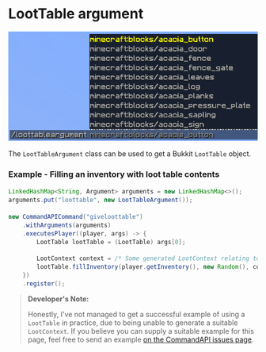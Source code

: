 # LootTable argument

![](./images/arguments/loottable.png)

The `LootTableArgument` class can be used to get a Bukkit `LootTable` object.

<div class="example">

### Example - Filling an inventory with loot table contents

```java
LinkedHashMap<String, Argument> arguments = new LinkedHashMap<>();
arguments.put("loottable", new LootTableArgument());

new CommandAPICommand("giveloottable")
    .withArguments(arguments)
    .executesPlayer((player, args) -> {
        LootTable lootTable = (LootTable) args[0];
    
    	LootContext context = /* Some generated LootContext relating to the lootTable*/
		lootTable.fillInventory(player.getInventory(), new Random(), context);
    })
    .register();
```

> **Developer's Note:**
>
> Honestly, I've not managed to get a successful example of using a `LootTable` in practice, due to being unable to generate a suitable `LootContext`. If you believe you can supply a suitable example for this page, feel free to send an example [on the CommandAPI issues page](https://github.com/JorelAli/CommandAPI/issues/new/choose).

</div>
